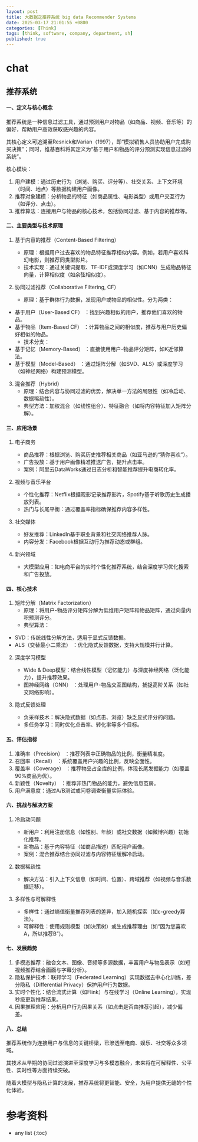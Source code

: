 ```yaml
---
layout: post
title: 大数据之推荐系统 big data Recommender Systems
date: 2025-03-17 21:01:55 +0800
categories: [Think]
tags: [think, software, company, department, sh]
published: true
---
```


# chat


## 推荐系统

#### 一、定义与核心概念

推荐系统是一种信息过滤工具，通过预测用户对物品（如商品、视频、音乐等）的偏好，帮助用户高效获取感兴趣的内容。

其核心定义可追溯至Resnick和Varian（1997），即“模拟销售人员协助用户完成购买决策”；同时，维基百科将其定义为“基于用户和物品的评分预测实现信息过滤的系统”。

核心模块：
1. 用户建模：通过历史行为（浏览、购买、评分等）、社交关系、上下文环境（时间、地点）等数据构建用户画像。
2. 推荐对象建模：分析物品的特征（如商品属性、电影类型）或用户交互行为（如评分、点击）。
3. 推荐算法：连接用户与物品的核心技术，包括协同过滤、基于内容的推荐等。

#### 二、主要类型与技术原理
1. 基于内容的推荐（Content-Based Filtering）  
   - 原理：根据用户过去喜欢的物品特征推荐相似内容。例如，若用户喜欢科幻电影，则推荐同类型影片。  
   - 技术实现：通过关键词提取、TF-IDF或深度学习（如CNN）生成物品特征向量，计算相似度（如余弦相似度）。

2. 协同过滤推荐（Collaborative Filtering, CF）  
   - 原理：基于群体行为数据，发现用户或物品的相似性。分为两类：  
- 基于用户（User-Based CF） ：找到兴趣相似的用户，推荐他们喜欢的物品。  
- 基于物品（Item-Based CF） ：计算物品之间的相似度，推荐与用户历史偏好相似的物品。  
   - 技术分支：  
- 基于记忆（Memory-Based） ：直接使用用户-物品评分矩阵，如K近邻算法。  
- 基于模型（Model-Based） ：通过矩阵分解（如SVD、ALS）或深度学习（如神经网络）构建预测模型。

3. 混合推荐（Hybrid）  
   - 原理：结合内容与协同过滤的优势，解决单一方法的局限性（如冷启动、数据稀疏性）。  
   - 典型方法：加权混合（如线性组合）、特征融合（如将内容特征加入矩阵分解）。

#### 三、应用场景
1. 电子商务  
   - 商品推荐：根据浏览、购买历史推荐相关商品（如亚马逊的“猜你喜欢”）。  
   - 广告投放：基于用户画像精准推送广告，提升点击率。  
   - 案例：阿里云DataWorks通过日志分析和智能推荐提升电商转化率。

2. 视频与音乐平台  
   - 个性化推荐：Netflix根据观影记录推荐影片，Spotify基于听歌历史生成播放列表。  
   - 热门与长尾平衡：通过覆盖率指标确保推荐内容多样性。

3. 社交媒体  
   - 好友推荐：LinkedIn基于职业背景和社交网络推荐人脉。  
   - 内容分发：Facebook根据互动行为推荐动态或群组。

4. 新兴领域  
   - 大模型应用：如电商平台的实时个性化推荐系统，结合深度学习优化搜索和广告投放。

#### 四、核心技术
1. 矩阵分解（Matrix Factorization）  
   - 原理：将用户-物品评分矩阵分解为低维用户矩阵和物品矩阵，通过向量内积预测评分。  
   - 典型算法：  
- SVD：传统线性分解方法，适用于显式反馈数据。  
- ALS（交替最小二乘法） ：优化隐式反馈数据，支持大规模并行计算。

2. 深度学习模型  
   - Wide & Deep模型：结合线性模型（记忆能力）与深度神经网络（泛化能力），提升推荐效果。  
   - 图神经网络（GNN） ：处理用户-物品交互图结构，捕捉高阶关系（如社交网络影响）。

3. 隐式反馈处理  
   - 负采样技术：解决隐式数据（如点击、浏览）缺乏显式评分的问题。  
   - 多任务学习：同时优化点击率、转化率等多个目标。

#### 五、评估指标
1. 准确率（Precision） ：推荐列表中正确物品的比例，衡量精准度。  
2. 召回率（Recall） ：系统覆盖用户兴趣的比例，反映全面性。  
3. 覆盖率（Coverage） ：推荐物品占全库的比例，体现长尾发掘能力（如覆盖90%商品为优）。  
4. 新颖性（Novelty） ：推荐非热门物品的能力，避免信息茧房。  
5. 用户满意度：通过A/B测试或问卷调查衡量实际体验。

#### 六、挑战与解决方案
1. 冷启动问题  
   - 新用户：利用注册信息（如性别、年龄）或社交数据（如微博兴趣）初始化推荐。  
   - 新物品：基于内容特征（如商品描述）匹配用户画像。  
   - 案例：混合推荐结合协同过滤与内容特征缓解冷启动。

2. 数据稀疏性  
   - 解决方法：引入上下文信息（如时间、位置）、跨域推荐（如视频与音乐数据迁移）。

3. 多样性与可解释性  
   - 多样性：通过熵值衡量推荐列表的差异，加入随机探索（如ε-greedy算法）。  
   - 可解释性：使用规则模型（如决策树）或生成推荐理由（如“因为您喜欢A，所以推荐B”）。

#### 七、发展趋势
1. 多模态推荐：融合文本、图像、音频等多源数据，丰富用户与物品表示（如短视频推荐结合画面与字幕分析）。  
2. 隐私保护技术：联邦学习（Federated Learning）实现数据去中心化训练，差分隐私（Differential Privacy）保护用户行为数据。  
3. 实时个性化：结合流式计算（如Flink）与在线学习（Online Learning），实现秒级更新推荐结果。  
4. 因果推理应用：分析用户行为因果关系（如点击是否由推荐引起），减少偏差。  

#### 八、总结

推荐系统作为连接用户与信息的关键桥梁，已渗透至电商、娱乐、社交等众多领域。

其技术从早期的协同过滤演进至深度学习与多模态融合，未来将在可解释性、公平性、实时性等方面持续突破。

随着大模型与隐私计算的发展，推荐系统将更智能、安全，为用户提供无缝的个性化体验。



# 参考资料


* any list
{:toc}